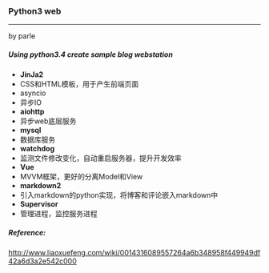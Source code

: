 ### Python3 web
***
by parle

##### Using python3.4 create sample blog webstation
* **JinJa2**
 * CSS和HTML模板，用于产生前端页面
* asyncio
 * 异步IO
* **aiohttp**
 * 异步web底层服务 
* **mysql**
 * 数据库服务  
* **watchdog**
 * 监测文件修改变化，自动重启服务器，提升开发效率 
* **Vue**
 * MVVM框架，更好的分离Model和View 
* **markdown2**
 * 引入markdown的python实现，将博客和评论嵌入markdown中
* **Supervisor**
 * 管理进程，监控服务进程



##### Reference:
http://www.liaoxuefeng.com/wiki/0014316089557264a6b348958f449949df42a6d3a2e542c000
